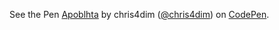 
<p data-height="350" data-theme-id="17517" data-slug-hash="KbPvqN" data-default-tab="result" data-user="chris4dim" data-pen-title="Apoblhta" class='codepen'>See the Pen <a href='https://codepen.io/chris4dim/pen/KbPvqN'>Apoblhta</a> by chris4dim (<a href='http://codepen.io/chris4dim'>@chris4dim</a>) on <a href='http://codepen.io'>CodePen</a>.</p>

